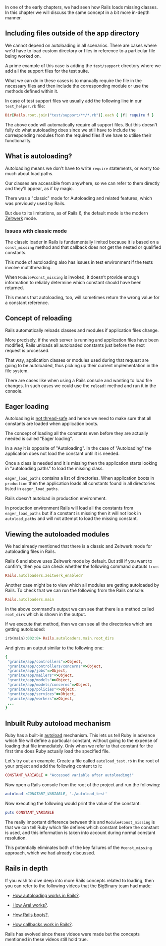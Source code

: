 In one of the early chapters, we had seen how Rails loads missing classes. In
this chapter we will discuss the same concept in a bit more in-depth manner.

## Including files outside of the app directory

We cannot depend on autoloading in all scenarios. There are cases where we'd
have to load custom directory or files in reference to a particular file being
worked on.

A prime example of this case is adding the `test/support` directory where we add
all the support files for the test suite.

What we can do in these cases is to manually require the file in the necessary
files and then include the corresponding module or use the methods defined
within it.

In case of test support files we usually add the following line in our
`test_helper.rb` file:

```ruby
Dir[Rails.root.join("test/support/**/*.rb")].each { |f| require f }
```

The above code will automatically require all support files. But this doesn't
fully do what autoloading does since we still have to include the corresponding
modules from the required files if we have to utilise their functionality.

## What is autoloading?

Autoloading means we don't have to write `require` statements, or worry too much
about load paths.

Our classes are accessible from anywhere, so we can refer to them directly and
they'll appear, as if by magic.

There was a "classic" mode for Autoloading and related features, which was
previously used by Rails.

But due to its limitations, as of Rails 6, the default mode is the modern
[Zeitwerk](https://github.com/fxn/zeitwerk) mode.

### Issues with classic mode

The classic loader in Rails is fundamentally limited because it is based on a
`const_missing` method and that callback does not get the nested or qualified
constants.

This mode of autoloading also has issues in test environment if the tests
involve multithreading.

When `Module#const_missing` is invoked, it doesn’t provide enough information to
reliably determine which constant should have been returned.

This means that autoloading, too, will sometimes return the wrong value for a
constant reference.

## Concept of reloading

Rails automatically reloads classes and modules if application files change.

More precisely, if the web server is running and application files have been
modified, Rails unloads all autoloaded constants just before the next request is
processed.

That way, application classes or modules used during that request are going to
be autoloaded, thus picking up their current implementation in the file system.

There are cases like when using a Rails console and wanting to load file
changes. In such cases we could use the `reload!` method and run it in the
console.

## Eager loading

Autoloading is [not thread-safe](https://github.com/rails/rails/issues/13142)
and hence we need to make sure that all constants are loaded when application
boots.

The concept of loading all the constants even before they are actually needed is
called "Eager loading".

In a way it is opposite of "Autoloading". In the case of "Autoloading" the
application does not load the constant until it is needed.

Once a class is needed and it is missing then the application starts looking in
"autoloading paths" to load the missing class.

`eager_load_paths` contains a list of directories. When application boots in
`production` then the application loads all constants found in all directories
listed in `eager_load_paths`.

Rails doesn't autoload in production environment.

In production environment Rails will load all the constants from
`eager_load_paths` but if a constant is missing then it will not look in
`autoload_paths` and will not attempt to load the missing constant.

## Viewing the autoloaded modules

We had already mentioned that there is a classic and Zeitwerk mode for
autoloading files in Rails.

Rails 6 and above uses Zeitwerk mode by default. But still if you want to
confirm, then you can check whether the following command outputs `true`:

```ruby
Rails.autoloaders.zeitwerk_enabled?
```

Another case might be to view which all modules are getting autoloaded by Rails.
To check that we can run the following from the Rails console:

```ruby
Rails.autoloaders.main
```

In the above command's output we can see that there is a method called
`root_dirs` which is shown in the output.

If we execute that method, then we can see all the directories which are getting
autoloaded:

```ruby
irb(main):002:0> Rails.autoloaders.main.root_dirs
```

And gives an output similar to the following one:

```ruby
{
 "granite/app/controllers"=>Object,
 "granite/app/controllers/concerns"=>Object,
 "granite/app/jobs"=>Object,
 "granite/app/mailers"=>Object,
 "granite/app/models"=>Object,
 "granite/app/models/concerns"=>Object,
 "granite/app/policies"=>Object,
 "granite/app/services"=>Object,
 "granite/app/workers"=>Object,
 ...
}
```

## Inbuilt Ruby autoload mechanism

Ruby has a built-in
[autoload](https://ruby-doc.org/core-3.1.2/Module.html#method-i-autoload)
mechanism. This lets us tell Ruby in advance which file will define a particular
constant, without going to the expense of loading that file immediately. Only
when we refer to that constant for the first time does Ruby actually load the
specified file.

Let's try out an example. Create a file called `autoload_test.rb` in the root of
your project and add the following content to it:

```ruby
CONSTANT_VARIABLE = "Accessed variable after autoloading!"
```

Now open a Rails console from the root of the project and run the following:

```ruby
autoload :CONSTANT_VARIABLE, './autoload_test'
```

Now executing the following would print the value of the constant:

```ruby
puts CONSTANT_VARIABLE
```

The really important difference between this and `Module#const_missing` is that
we can tell Ruby which file defines which constant before the constant is used,
and this information is taken into account during normal constant resolution.

This potentially eliminates both of the key failures of the `#const_missing`
approach, which we had already discussed.

## Rails in depth

If you wish to dive deep into more Rails concepts related to loading, then you
can refer to the following videos that the BigBinary team had made:

- [How autoloading works in Rails?](https://youtu.be/NRIbgXUCnq0).

- [How Arel works?](https://youtu.be/Y0hXXYuY0Yc).

- [How Rails boots?](https://youtu.be/ZjvPhmnHnrw).

- [How callbacks work in Rails?](https://youtu.be/Z3O063tuwjg).

Rails has evolved since these videos were made but the concepts mentioned in
these videos still hold true.
